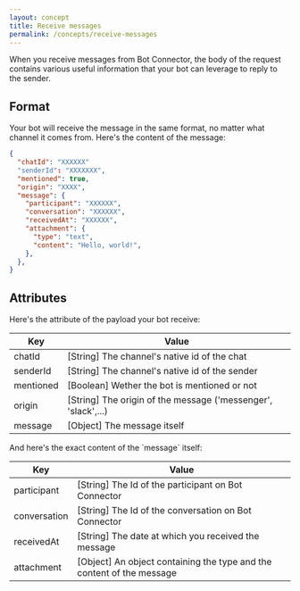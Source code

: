 ```yaml
---
layout: concept
title: Receive messages
permalink: /concepts/receive-messages
---
```


When you receive messages from Bot Connector, the body of the request contains various useful information that your bot can leverage to reply to the sender.

## Format

Your bot will receive the message in the same format, no matter what channel it comes from. Here's the content of the message:

~~~ json
{
  "chatId": "XXXXXX"
  "senderId": "XXXXXXX",
  "mentioned": true,
  "origin": "XXXX",
  "message": {
    "participant": "XXXXXX",
    "conversation": "XXXXXX",
    "receivedAt": "XXXXXX",
    "attachment": {
      "type": "text",
      "content": "Hello, world!",
    },
  },
}
~~~

## Attributes

Here's the attribute of the payload your bot receive:

| Key         | Value                                 |
| ---         | ------                                |
| chatId      | [String] The channel's native id of the chat   |
| senderId    | [String] The channel's native id of the sender |
| mentioned   | [Boolean] Wether the bot is mentioned or not   |
| origin      | [String] The origin of the message ('messenger', 'slack',...) |
| message     | [Object] The message itself                    |

And here's the exact content of the \`message\` itself:

| Key            | Value                                 |
| -------------- | ------                                |
| participant    | [String] The Id of the participant on Bot Connector                   |
| conversation   | [String] The Id of the conversation on Bot Connector                  |
| receivedAt     | [String] The date at which you received the message                   |
| attachment     | [Object] An object containing the type and the content of the message |
